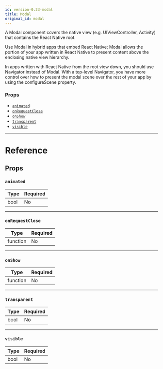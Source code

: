 ```yaml
---
id: version-0.23-modal
title: Modal
original_id: modal
---
```


A Modal component covers the native view (e.g. UIViewController, Activity) that contains the React Native root.

Use Modal in hybrid apps that embed React Native; Modal allows the portion of your app written in React Native to present content above the enclosing native view hierarchy.

In apps written with React Native from the root view down, you should use Navigator instead of Modal. With a top-level Navigator, you have more control over how to present the modal scene over the rest of your app by using the configureScene property.

### Props

- [`animated`](modal.md#animated)
- [`onRequestClose`](modal.md#onrequestclose)
- [`onShow`](modal.md#onshow)
- [`transparent`](modal.md#transparent)
- [`visible`](modal.md#visible)

---

# Reference

## Props

### `animated`

| Type | Required |
| ---- | -------- |
| bool | No       |

---

### `onRequestClose`

| Type     | Required |
| -------- | -------- |
| function | No       |

---

### `onShow`

| Type     | Required |
| -------- | -------- |
| function | No       |

---

### `transparent`

| Type | Required |
| ---- | -------- |
| bool | No       |

---

### `visible`

| Type | Required |
| ---- | -------- |
| bool | No       |
